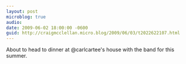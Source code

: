 ```yaml
---
layout: post
microblog: true
audio: 
date: 2009-06-02 18:00:00 -0600
guid: http://craigmcclellan.micro.blog/2009/06/03/t2022622107.html
---
```

About to head to dinner at @carlcartee's house with the band for this summer.
